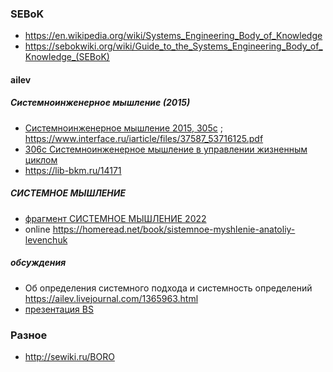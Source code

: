 ### SEBoK
- https://en.wikipedia.org/wiki/Systems_Engineering_Body_of_Knowledge
- https://sebokwiki.org/wiki/Guide_to_the_Systems_Engineering_Body_of_Knowledge_(SEBoK)

#### ailev
##### Системноинженерное мышление (2015)
- [Системноинженерное мышление 2015, 305c](https://techinvestlab.ru/files/systems_engineering_thinking/systems_engineering_thinking_2015.pdf) ; https://www.interface.ru/iarticle/files/37587_53716125.pdf
- [306c Системноинженерное мышление в управлении жизненным циклом](https://portal.tpu.ru/departments/kafedra/vt/Disciplines_VT/Systems_engineering/Tab/%D0%9B%D0%B5%D0%B2%D0%B5%D0%BD%D1%87%D1%83%D0%BA%20-%20%D0%A1%D0%B8%D1%81%D1%82%D0%B5%D0%BC%D0%BD%D0%BE%D0%B8%D0%BD%D0%B6%D0%B5%D0%BD%D0%B5%D1%80%D0%BD%D0%BE%D0%B5.pdf)
- https://lib-bkm.ru/14171
##### СИСТЕМНОЕ МЫШЛЕНИЕ
- [фрагмент СИСТЕМНОЕ МЫШЛЕНИЕ 2022](https://balovstvo.me/static/proj/sys-book/sys-thinking_preview.pdf)
- online https://homeread.net/book/sistemnoe-myshlenie-anatoliy-levenchuk 
##### обсуждения
- Об определения системного подхода и системность определений https://ailev.livejournal.com/1365963.html
- [презентация BS](https://www.businessstudio.ru/upload/iblock/bfe/%D0%9B%D0%B5%D0%B2%D0%B5%D0%BD%D1%87%D1%83%D0%BA.pdf)
### Разное
- http://sewiki.ru/BORO
